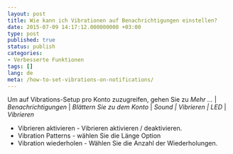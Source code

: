 ```yaml
---
layout: post
title: Wie kann ich Vibrationen auf Benachrichtigungen einstellen?
date: 2015-07-09 14:17:12.000000000 +03:00
type: post
published: true
status: publish
categories:
- Verbesserte Funktionen
tags: []
lang: de
meta: /how-to-set-vibrations-on-notifications/
---
```


Um auf Vibrations-Setup pro Konto zuzugreifen, gehen Sie zu *Mehr ...* \| *Benachrichtigungen* \| *Blättern Sie zu dem Konto* \| *Sound \| Vibrieren \| LED* \| *Vibrieren*

* Vibrieren aktivieren - Vibrieren aktivieren / deaktivieren.
* Vibration Patterns - wählen Sie die Länge Option
* Vibration wiederholen - Wählen Sie die Anzahl der Wiederholungen.
